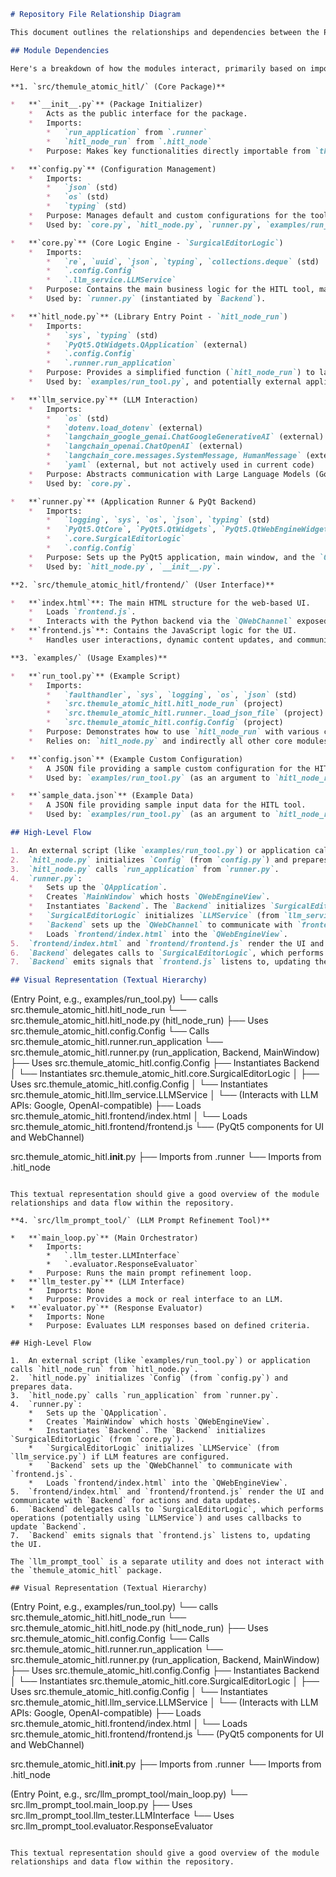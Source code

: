 ```markdown
# Repository File Relationship Diagram

This document outlines the relationships and dependencies between the Python files in the `themule_atomic_hitl` repository.

## Module Dependencies

Here's a breakdown of how the modules interact, primarily based on import statements:

**1. `src/themule_atomic_hitl/` (Core Package)**

*   **`__init__.py`** (Package Initializer)
    *   Acts as the public interface for the package.
    *   Imports:
        *   `run_application` from `.runner`
        *   `hitl_node_run` from `.hitl_node`
    *   Purpose: Makes key functionalities directly importable from `themule_atomic_hitl`.

*   **`config.py`** (Configuration Management)
    *   Imports:
        *   `json` (std)
        *   `os` (std)
        *   `typing` (std)
    *   Purpose: Manages default and custom configurations for the tool, including UI elements, LLM settings, and file paths.
    *   Used by: `core.py`, `hitl_node.py`, `runner.py`, `examples/run_tool.py`.

*   **`core.py`** (Core Logic Engine - `SurgicalEditorLogic`)
    *   Imports:
        *   `re`, `uuid`, `json`, `typing`, `collections.deque` (std)
        *   `.config.Config`
        *   `.llm_service.LLMService`
    *   Purpose: Contains the main business logic for the HITL tool, managing state, edit queues, and interactions with the LLM service. It's designed to be UI-agnostic.
    *   Used by: `runner.py` (instantiated by `Backend`).

*   **`hitl_node.py`** (Library Entry Point - `hitl_node_run`)
    *   Imports:
        *   `sys`, `typing` (std)
        *   `PyQt5.QtWidgets.QApplication` (external)
        *   `.config.Config`
        *   `.runner.run_application`
    *   Purpose: Provides a simplified function (`hitl_node_run`) to launch the HITL tool, making it easy to integrate as a library. It handles configuration loading and data preparation before calling `run_application`.
    *   Used by: `examples/run_tool.py`, and potentially external applications using this package.

*   **`llm_service.py`** (LLM Interaction)
    *   Imports:
        *   `os` (std)
        *   `dotenv.load_dotenv` (external)
        *   `langchain_google_genai.ChatGoogleGenerativeAI` (external)
        *   `langchain_openai.ChatOpenAI` (external)
        *   `langchain_core.messages.SystemMessage, HumanMessage` (external)
        *   `yaml` (external, but not actively used in current code)
    *   Purpose: Abstracts communication with Large Language Models (Google, local OpenAI-compatible). Handles API key management, model selection, and prompt formatting.
    *   Used by: `core.py`.

*   **`runner.py`** (Application Runner & PyQt Backend)
    *   Imports:
        *   `logging`, `sys`, `os`, `json`, `typing` (std)
        *   `PyQt5.QtCore`, `PyQt5.QtWidgets`, `PyQt5.QtWebEngineWidgets`, `PyQt5.QtWebChannel` (external)
        *   `.core.SurgicalEditorLogic`
        *   `.config.Config`
    *   Purpose: Sets up the PyQt5 application, main window, and the `QWebChannel` bridge (`Backend` class) between Python logic (`SurgicalEditorLogic`) and the JavaScript frontend (`frontend/index.html`, `frontend/frontend.js`). The `run_application` function is the main entry point here.
    *   Used by: `hitl_node.py`, `__init__.py`.

**2. `src/themule_atomic_hitl/frontend/` (User Interface)**

*   **`index.html`**: The main HTML structure for the web-based UI.
    *   Loads `frontend.js`.
    *   Interacts with the Python backend via the `QWebChannel` exposed by `runner.py`.
*   **`frontend.js`**: Contains the JavaScript logic for the UI.
    *   Handles user interactions, dynamic content updates, and communication with the Python `Backend` through the `qt.webChannelTransport`.

**3. `examples/` (Usage Examples)**

*   **`run_tool.py`** (Example Script)
    *   Imports:
        *   `faulthandler`, `sys`, `logging`, `os`, `json` (std)
        *   `src.themule_atomic_hitl.hitl_node_run` (project)
        *   `src.themule_atomic_hitl.runner._load_json_file` (project)
        *   `src.themule_atomic_hitl.config.Config` (project)
    *   Purpose: Demonstrates how to use `hitl_node_run` with various configurations (string input, dictionary input, custom config file).
    *   Relies on: `hitl_node.py` and indirectly all other core modules.

*   **`config.json`** (Example Custom Configuration)
    *   A JSON file providing a sample custom configuration for the HITL tool.
    *   Used by: `examples/run_tool.py` (as an argument to `hitl_node_run`).

*   **`sample_data.json`** (Example Data)
    *   A JSON file providing sample input data for the HITL tool.
    *   Used by: `examples/run_tool.py` (as an argument to `hitl_node_run`).

## High-Level Flow

1.  An external script (like `examples/run_tool.py`) or application calls `hitl_node_run` from `hitl_node.py`.
2.  `hitl_node.py` initializes `Config` (from `config.py`) and prepares data.
3.  `hitl_node.py` calls `run_application` from `runner.py`.
4.  `runner.py`:
    *   Sets up the `QApplication`.
    *   Creates `MainWindow` which hosts `QWebEngineView`.
    *   Instantiates `Backend`. The `Backend` initializes `SurgicalEditorLogic` (from `core.py`).
    *   `SurgicalEditorLogic` initializes `LLMService` (from `llm_service.py`) if LLM features are configured.
    *   `Backend` sets up the `QWebChannel` to communicate with `frontend.js`.
    *   Loads `frontend/index.html` into the `QWebEngineView`.
5.  `frontend/index.html` and `frontend/frontend.js` render the UI and communicate with `Backend` for actions and data updates.
6.  `Backend` delegates calls to `SurgicalEditorLogic`, which performs operations (potentially using `LLMService`) and uses callbacks to update `Backend`.
7.  `Backend` emits signals that `frontend.js` listens to, updating the UI.

## Visual Representation (Textual Hierarchy)

```
(Entry Point, e.g., examples/run_tool.py)
  └── calls src.themule_atomic_hitl.hitl_node_run
      └── src.themule_atomic_hitl.hitl_node.py (hitl_node_run)
          ├── Uses src.themule_atomic_hitl.config.Config
          └── Calls src.themule_atomic_hitl.runner.run_application
              └── src.themule_atomic_hitl.runner.py (run_application, Backend, MainWindow)
                  ├── Uses src.themule_atomic_hitl.config.Config
                  ├── Instantiates Backend
                  │   └── Instantiates src.themule_atomic_hitl.core.SurgicalEditorLogic
                  │       ├── Uses src.themule_atomic_hitl.config.Config
                  │       └── Instantiates src.themule_atomic_hitl.llm_service.LLMService
                  │           └── (Interacts with LLM APIs: Google, OpenAI-compatible)
                  ├── Loads src.themule_atomic_hitl.frontend/index.html
                  │   └── Loads src.themule_atomic_hitl.frontend/frontend.js
                  └── (PyQt5 components for UI and WebChannel)

src.themule_atomic_hitl.__init__.py
  ├── Imports from .runner
  └── Imports from .hitl_node
```

This textual representation should give a good overview of the module relationships and data flow within the repository.

**4. `src/llm_prompt_tool/` (LLM Prompt Refinement Tool)**

*   **`main_loop.py`** (Main Orchestrator)
    *   Imports:
        *   `.llm_tester.LLMInterface`
        *   `.evaluator.ResponseEvaluator`
    *   Purpose: Runs the main prompt refinement loop.
*   **`llm_tester.py`** (LLM Interface)
    *   Imports: None
    *   Purpose: Provides a mock or real interface to an LLM.
*   **`evaluator.py`** (Response Evaluator)
    *   Imports: None
    *   Purpose: Evaluates LLM responses based on defined criteria.

## High-Level Flow

1.  An external script (like `examples/run_tool.py`) or application calls `hitl_node_run` from `hitl_node.py`.
2.  `hitl_node.py` initializes `Config` (from `config.py`) and prepares data.
3.  `hitl_node.py` calls `run_application` from `runner.py`.
4.  `runner.py`:
    *   Sets up the `QApplication`.
    *   Creates `MainWindow` which hosts `QWebEngineView`.
    *   Instantiates `Backend`. The `Backend` initializes `SurgicalEditorLogic` (from `core.py`).
    *   `SurgicalEditorLogic` initializes `LLMService` (from `llm_service.py`) if LLM features are configured.
    *   `Backend` sets up the `QWebChannel` to communicate with `frontend.js`.
    *   Loads `frontend/index.html` into the `QWebEngineView`.
5.  `frontend/index.html` and `frontend/frontend.js` render the UI and communicate with `Backend` for actions and data updates.
6.  `Backend` delegates calls to `SurgicalEditorLogic`, which performs operations (potentially using `LLMService`) and uses callbacks to update `Backend`.
7.  `Backend` emits signals that `frontend.js` listens to, updating the UI.

The `llm_prompt_tool` is a separate utility and does not interact with the `themule_atomic_hitl` package.

## Visual Representation (Textual Hierarchy)

```
(Entry Point, e.g., examples/run_tool.py)
  └── calls src.themule_atomic_hitl.hitl_node_run
      └── src.themule_atomic_hitl.hitl_node.py (hitl_node_run)
          ├── Uses src.themule_atomic_hitl.config.Config
          └── Calls src.themule_atomic_hitl.runner.run_application
              └── src.themule_atomic_hitl.runner.py (run_application, Backend, MainWindow)
                  ├── Uses src.themule_atomic_hitl.config.Config
                  ├── Instantiates Backend
                  │   └── Instantiates src.themule_atomic_hitl.core.SurgicalEditorLogic
                  │       ├── Uses src.themule_atomic_hitl.config.Config
                  │       └── Instantiates src.themule_atomic_hitl.llm_service.LLMService
                  │           └── (Interacts with LLM APIs: Google, OpenAI-compatible)
                  ├── Loads src.themule_atomic_hitl.frontend/index.html
                  │   └── Loads src.themule_atomic_hitl.frontend/frontend.js
                  └── (PyQt5 components for UI and WebChannel)

src.themule_atomic_hitl.__init__.py
  ├── Imports from .runner
  └── Imports from .hitl_node

(Entry Point, e.g., src/llm_prompt_tool/main_loop.py)
  └── src.llm_prompt_tool.main_loop.py
      ├── Uses src.llm_prompt_tool.llm_tester.LLMInterface
      └── Uses src.llm_prompt_tool.evaluator.ResponseEvaluator
```

This textual representation should give a good overview of the module relationships and data flow within the repository.
```
